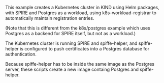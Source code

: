 This example creates a Kubernetes cluster in KIND using Helm packages, with SPIRE and
Postgres as a workload, using k8s-workload-registrar to automatically maintain registration
entries.

(Note that this is different from the k8s/postgres example which uses Postgres as a backend
for SPIRE itself, but not as a workload.)
 
The Kubernetes cluster is running SPIRE and spiffe-helper, and spiffe-helper is configured
to push certificates into a Postgres database for authentication. 

Because spiffe-helper has to be inside the same image as the Postgres server, these scripts
create a new image containg Postgres and spiffe-helper.
